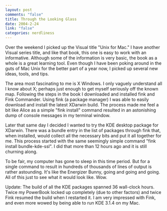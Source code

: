 ```yaml
--- 
layout: post
comments: "false"
title: Through the Looking Glass
date: 2004-2-24
link: "false"
categories: nerdliness
---
```

Over the weekend I picked up the Visual title "Unix for Mac." I have another Visual series title, and like that book, this one is easy to work with an informative. Although some of the information is very basic, the book as a whole is a great learning tool. Even though I have been poking around in the guts of Mac Unix for the better part of a year now, I picked up several new ideas, tools, and tips.

The area most fascinating to me is X Windows. I only vaguely understand all I know about X; perhaps just enough to get myself seriously off the known map. Following the steps in the book I downloaded and installed fink and Fink Commander. Using fink (a package manager) I was able to easily download and install the latest XDarwin build. The process made me feel a bit like Alice as a simple "fink install" command resulted in an astonishing dump of console messages in my terminal window.

Later that same day I decided I wanted to try the KDE desktop package for XDarwin. There was a bundle entry in the list of packages through fink that, when installed, would collect all the necessary bits and put it all together for me. This process started with the same seemingly simple command "fink install bundle-kde-ssl". I did that more than 12 hours ago and it is still churning along.

To be fair, my computer has gone to sleep in this time period. But for a single command to result in hundreds of thousands of lines of output is rather astounding. It's like the Energizer Bunny, going and going and going. All of this just to see what it would look like. Wow.

Update: The build of all the KDE packages spanned 36 wall-clock hours. Twice my PowerBook locked up completely (due to other factors) and twice Fink resumed the build when I restarted it. I am very impressed with Fink, and even more wowed by being able to run KDE 3.1.4 on my Mac.
